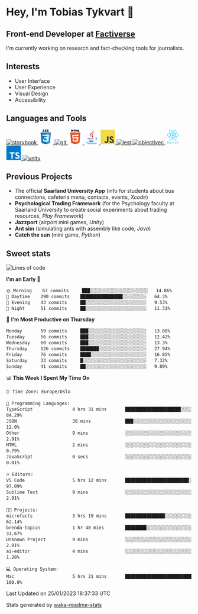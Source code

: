 # Hey, I'm Tobias Tykvart 🦉

## Front-end Developer at [Factiverse](https://www.factiverse.no/)

I'm currently working on research and fact-checking tools for journalists.

## Interests

- User Interface
- User Experience
- Visual Design
- Accessibility

## Languages and Tools

<!-- https://devicon.dev/ -->
<p align="left"> <a href="https://storybook.js.org/" target="_blank" rel="noreferrer"> <img src="https://cdn.jsdelivr.net/gh/devicons/devicon/icons/storybook/storybook-original.svg" alt="storybook" width="40" height="40"/> </a> <a href="https://www.w3schools.com/css/" target="_blank" rel="noreferrer"> <img src="https://raw.githubusercontent.com/devicons/devicon/master/icons/css3/css3-original-wordmark.svg" alt="css3" width="40" height="40"/> </a> <a href="https://git-scm.com/" target="_blank" rel="noreferrer"> <img src="https://www.vectorlogo.zone/logos/git-scm/git-scm-icon.svg" alt="git" width="40" height="40"/> </a> <a href="https://www.w3.org/html/" target="_blank" rel="noreferrer"> <img src="https://raw.githubusercontent.com/devicons/devicon/master/icons/html5/html5-original-wordmark.svg" alt="html5" width="40" height="40"/> </a> <a href="https://www.java.com" target="_blank" rel="noreferrer"> <img src="https://raw.githubusercontent.com/devicons/devicon/master/icons/java/java-original.svg" alt="java" width="40" height="40"/> </a> <a href="https://developer.mozilla.org/en-US/docs/Web/JavaScript" target="_blank" rel="noreferrer"> <img src="https://raw.githubusercontent.com/devicons/devicon/master/icons/javascript/javascript-original.svg" alt="javascript" width="40" height="40"/> </a> <a href="https://jestjs.io" target="_blank" rel="noreferrer"> <img src="https://www.vectorlogo.zone/logos/jestjsio/jestjsio-icon.svg" alt="jest" width="40" height="40"/> </a> <a href="https://developer.apple.com/library/archive/documentation/Cocoa/Conceptual/ProgrammingWithObjectiveC/Introduction/Introduction.html" target="_blank" rel="noreferrer"> <img src="https://www.vectorlogo.zone/logos/apple_objectivec/apple_objectivec-icon.svg" alt="objectivec" width="40" height="40"/> </a> <a href="https://reactjs.org/" target="_blank" rel="noreferrer"> <img src="https://raw.githubusercontent.com/devicons/devicon/master/icons/react/react-original-wordmark.svg" alt="react" width="40" height="40"/> </a> <a href="https://www.typescriptlang.org/" target="_blank" rel="noreferrer"> <img src="https://raw.githubusercontent.com/devicons/devicon/master/icons/typescript/typescript-original.svg" alt="typescript" width="40" height="40"/> </a> <a href="https://unity.com/" target="_blank" rel="noreferrer"> <img src="https://www.vectorlogo.zone/logos/unity3d/unity3d-icon.svg" alt="unity" width="40" height="40"/> </a> </p>

## Previous Projects

- The official **Saarland University App** (info for students about bus connections, cafeteria menu, contacts, events, _Xcode_)
- **Psychological Trading Framework** (for the Psychology faculty at Saarland University to create social experiments about trading resources, _Play Framework_)
- **Jazzport** (airport mini games, _Unity_)
- **Ant sim** (simulating ants with assembly like code, _Java_)
- **Catch the sun** (mini game, _Python_)

## Sweet stats

<!--START_SECTION:waka-->
![Lines of code](https://img.shields.io/badge/From%20Hello%20World%20I%27ve%20Written-176%20Thousand%20lines%20of%20code-blue)

**I'm an Early 🐤** 

```text
🌞 Morning    67 commits     ███░░░░░░░░░░░░░░░░░░░░░░   14.86% 
🌆 Daytime    290 commits    ████████████████░░░░░░░░░   64.3% 
🌃 Evening    43 commits     ██░░░░░░░░░░░░░░░░░░░░░░░   9.53% 
🌙 Night      51 commits     ██░░░░░░░░░░░░░░░░░░░░░░░   11.31%

```
📅 **I'm Most Productive on Thursday** 

```text
Monday       59 commits     ███░░░░░░░░░░░░░░░░░░░░░░   13.08% 
Tuesday      56 commits     ███░░░░░░░░░░░░░░░░░░░░░░   12.42% 
Wednesday    60 commits     ███░░░░░░░░░░░░░░░░░░░░░░   13.3% 
Thursday     126 commits    ███████░░░░░░░░░░░░░░░░░░   27.94% 
Friday       76 commits     ████░░░░░░░░░░░░░░░░░░░░░   16.85% 
Saturday     33 commits     █░░░░░░░░░░░░░░░░░░░░░░░░   7.32% 
Sunday       41 commits     ██░░░░░░░░░░░░░░░░░░░░░░░   9.09%

```


📊 **This Week I Spent My Time On** 

```text
⌚︎ Time Zone: Europe/Oslo

💬 Programming Languages: 
TypeScript               4 hrs 31 mins       █████████████████████░░░░   84.29% 
JSON                     38 mins             ███░░░░░░░░░░░░░░░░░░░░░░   12.0% 
Other                    9 mins              ░░░░░░░░░░░░░░░░░░░░░░░░░   2.91% 
HTML                     2 mins              ░░░░░░░░░░░░░░░░░░░░░░░░░   0.79% 
JavaScript               0 secs              ░░░░░░░░░░░░░░░░░░░░░░░░░   0.01%

🔥 Editors: 
VS Code                  5 hrs 12 mins       ████████████████████████░   97.09% 
Sublime Text             9 mins              ░░░░░░░░░░░░░░░░░░░░░░░░░   2.91%

🐱‍💻 Projects: 
microfacts               3 hrs 19 mins       ███████████████░░░░░░░░░░   62.14% 
brenda-topics            1 hr 48 mins        ████████░░░░░░░░░░░░░░░░░   33.67% 
Unknown Project          9 mins              ░░░░░░░░░░░░░░░░░░░░░░░░░   2.91% 
ai-editor                4 mins              ░░░░░░░░░░░░░░░░░░░░░░░░░   1.28%

💻 Operating System: 
Mac                      5 hrs 21 mins       █████████████████████████   100.0%

```


 Last Updated on 25/01/2023 18:37:33 UTC
<!--END_SECTION:waka-->

Stats generated by [waka-readme-stats](https://github.com/anmol098/waka-readme-stats)
